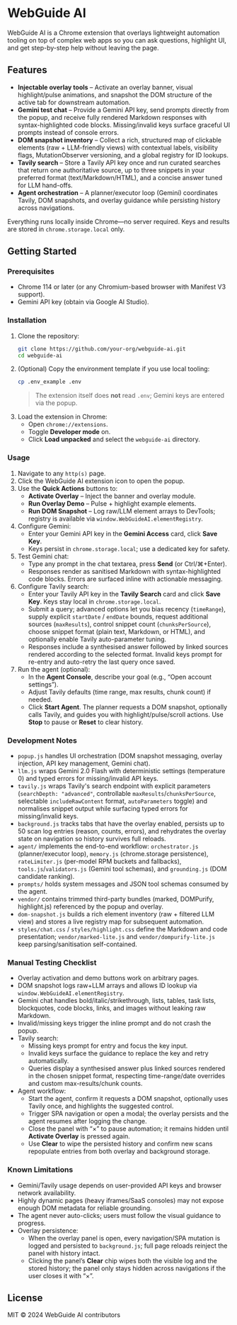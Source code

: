 # WebGuide AI

WebGuide AI is a Chrome extension that overlays lightweight automation tooling on top of complex web apps so you can ask questions, highlight UI, and get step-by-step help without leaving the page.

## Features
- **Injectable overlay tools** – Activate an overlay banner, visual highlight/pulse animations, and snapshot the DOM structure of the active tab for downstream automation.
- **Gemini test chat** – Provide a Gemini API key, send prompts directly from the popup, and receive fully rendered Markdown responses with syntax-highlighted code blocks. Missing/invalid keys surface graceful UI prompts instead of console errors.
- **DOM snapshot inventory** – Collect a rich, structured map of clickable elements (raw + LLM-friendly views) with contextual labels, visibility flags, MutationObserver versioning, and a global registry for ID lookups.
- **Tavily search** – Store a Tavily API key once and run curated searches that return one authoritative source, up to three snippets in your preferred format (text/Markdown/HTML), and a concise answer tuned for LLM hand-offs.
- **Agent orchestration** – A planner/executor loop (Gemini) coordinates Tavily, DOM snapshots, and overlay guidance while persisting history across navigations.

Everything runs locally inside Chrome—no server required. Keys and results are stored in `chrome.storage.local` only.

## Getting Started

### Prerequisites
- Chrome 114 or later (or any Chromium-based browser with Manifest V3 support).
- Gemini API key (obtain via Google AI Studio).

### Installation
1. Clone the repository:
   ```bash
   git clone https://github.com/your-org/webguide-ai.git
   cd webguide-ai
   ```
2. (Optional) Copy the environment template if you use local tooling:
   ```bash
   cp .env_example .env
   ```
   > The extension itself does **not** read `.env`; Gemini keys are entered via the popup.
3. Load the extension in Chrome:
   - Open `chrome://extensions`.
   - Toggle **Developer mode** on.
   - Click **Load unpacked** and select the `webguide-ai` directory.

### Usage
1. Navigate to any `http(s)` page.
2. Click the WebGuide AI extension icon to open the popup.
3. Use the **Quick Actions** buttons to:
   - **Activate Overlay** – Inject the banner and overlay module.
   - **Run Overlay Demo** – Pulse + highlight example elements.
   - **Run DOM Snapshot** – Log raw/LLM element arrays to DevTools; registry is available via `window.WebGuideAI.elementRegistry`.
4. Configure Gemini:
   - Enter your Gemini API key in the **Gemini Access** card, click **Save Key**.
   - Keys persist in `chrome.storage.local`; use a dedicated key for safety.
5. Test Gemini chat:
   - Type any prompt in the chat textarea, press **Send** (or Ctrl/⌘+Enter).
   - Responses render as sanitised Markdown with syntax-highlighted code blocks. Errors are surfaced inline with actionable messaging.
6. Configure Tavily search:
   - Enter your Tavily API key in the **Tavily Search** card and click **Save Key**. Keys stay local in `chrome.storage.local`.
   - Submit a query; advanced options let you bias recency (`timeRange`), supply explicit `startDate` / `endDate` bounds, request additional sources (`maxResults`), control snippet count (`chunksPerSource`), choose snippet format (plain text, Markdown, or HTML), and optionally enable Tavily auto-parameter tuning.
   - Responses include a synthesised answer followed by linked sources rendered according to the selected format. Invalid keys prompt for re-entry and auto-retry the last query once saved.
7. Run the agent (optional):
   - In the **Agent Console**, describe your goal (e.g., “Open account settings”).
   - Adjust Tavily defaults (time range, max results, chunk count) if needed.
   - Click **Start Agent**. The planner requests a DOM snapshot, optionally calls Tavily, and guides you with highlight/pulse/scroll actions. Use **Stop** to pause or **Reset** to clear history.

### Development Notes
- `popup.js` handles UI orchestration (DOM snapshot messaging, overlay injection, API key management, Gemini chat).
- `llm.js` wraps Gemini 2.0 Flash with deterministic settings (temperature 0) and typed errors for missing/invalid API keys.
- `tavily.js` wraps Tavily's search endpoint with explicit parameters (`searchDepth: "advanced"`, controllable `maxResults`/`chunksPerSource`, selectable `includeRawContent` format, `autoParameters` toggle) and normalises snippet output while surfacing typed errors for missing/invalid keys.
- `background.js` tracks tabs that have the overlay enabled, persists up to 50 scan log entries (reason, counts, errors), and rehydrates the overlay state on navigation so history survives full reloads.
- `agent/` implements the end-to-end workflow: `orchestrator.js` (planner/executor loop), `memory.js` (chrome.storage persistence), `rateLimiter.js` (per-model RPM buckets and fallbacks), `tools.js`/`validators.js` (Gemini tool schemas), and `grounding.js` (DOM candidate ranking).
- `prompts/` holds system messages and JSON tool schemas consumed by the agent.
- `vendor/` contains trimmed third-party bundles (marked, DOMPurify, highlight.js) referenced by the popup and overlay.
- `dom-snapshot.js` builds a rich element inventory (raw + filtered LLM view) and stores a live registry map for subsequent automation.
- `styles/chat.css` / `styles/highlight.css` define the Markdown and code presentation; `vendor/marked-lite.js` and `vendor/dompurify-lite.js` keep parsing/sanitisation self-contained.

### Manual Testing Checklist
- Overlay activation and demo buttons work on arbitrary pages.
- DOM snapshot logs raw+LLM arrays and allows ID lookup via `window.WebGuideAI.elementRegistry`.
- Gemini chat handles bold/italic/strikethrough, lists, tables, task lists, blockquotes, code blocks, links, and images without leaking raw Markdown.
- Invalid/missing keys trigger the inline prompt and do not crash the popup.
- Tavily search:
  - Missing keys prompt for entry and focus the key input.
  - Invalid keys surface the guidance to replace the key and retry automatically.
  - Queries display a synthesised answer plus linked sources rendered in the chosen snippet format, respecting time-range/date overrides and custom max-results/chunk counts.
- Agent workflow:
  - Start the agent, confirm it requests a DOM snapshot, optionally uses Tavily once, and highlights the suggested control.
  - Trigger SPA navigation or open a modal; the overlay persists and the agent resumes after logging the change.
  - Close the panel with “×” to pause automation; it remains hidden until **Activate Overlay** is pressed again.
  - Use **Clear** to wipe the persisted history and confirm new scans repopulate entries from both overlay and background storage.

### Known Limitations
- Gemini/Tavily usage depends on user-provided API keys and browser network availability.
- Highly dynamic pages (heavy iframes/SaaS consoles) may not expose enough DOM metadata for reliable grounding.
- The agent never auto-clicks; users must follow the visual guidance to progress.
- Overlay persistence:
  - When the overlay panel is open, every navigation/SPA mutation is logged and persisted to `background.js`; full page reloads reinject the panel with history intact.
  - Clicking the panel’s **Clear** chip wipes both the visible log and the stored history; the panel only stays hidden across navigations if the user closes it with “×”.

## License
MIT © 2024 WebGuide AI contributors
